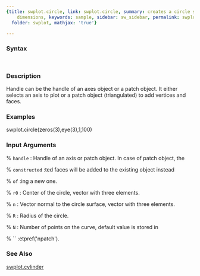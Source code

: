 ```yaml
---
{title: swplot.circle, link: swplot.circle, summary: creates a circle surface in 3
    dimensions, keywords: sample, sidebar: sw_sidebar, permalink: swplot_circle.html,
  folder: swplot, mathjax: 'true'}

---
```


### Syntax

` `

### Description

 
Handle can be the handle of an axes object or a patch object. It either
selects an axis to plot or a patch object (triangulated) to add vertices
and faces.
 

### Examples

swplot.circle(zeros(3),eye(3),1,100)

### Input Arguments

% `handle`
:  Handle of an axis or patch object. In case of patch object, the

% `constructed`
:ted faces will be added to the existing object instead

% `of`
:ing a new one.

% `r0`
:  Center of the circle, vector with three elements.

% `n`
:  Vector normal to the circle surface, vector with three elements.

% `R`
:  Radius of the circle.

% `N`
:  Number of points on the curve, default value is stored in

% ``
:etpref('npatch').

### See Also

[swplot.cylinder](swplot_cylinder.html)

